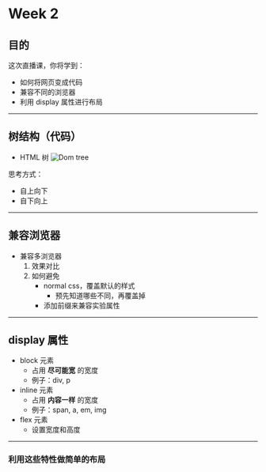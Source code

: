 # Week 2

## 目的
这次直播课，你将学到：
- 如何将网页变成代码
- 兼容不同的浏览器
- 利用 display 属性进行布局

------

## 树结构（代码）
- HTML 树
![Dom tree](https://encrypted-tbn1.gstatic.com/images?q=tbn:ANd9GcTct3PwPsbZ1T72NVjpRZWo-QOtmkeRXHTL9Iww7nVUiDlR5ZROv1VIAhP9)

思考方式：
- 自上向下
- 自下向上

------

## 兼容浏览器
- 兼容多浏览器
	1. 效果对比
	2. 如何避免
		- normal css，覆盖默认的样式
			- 预先知道哪些不同，再覆盖掉
		- 添加前缀来兼容实验属性

------

## display 属性
- block 元素
	- 占用 **尽可能宽** 的宽度
	- 例子：div, p
- inline 元素
	- 占用 **内容一样** 的宽度
	- 例子：span, a, em, img
- flex 元素
	- 设置宽度和高度

------

### 利用这些特性做简单的布局
